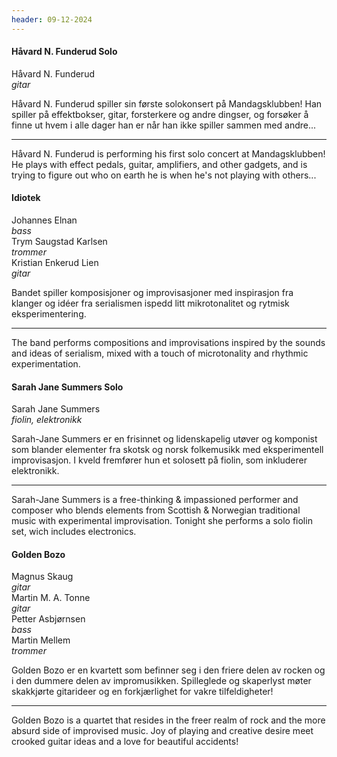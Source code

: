```yaml
---
header: 09-12-2024
---
```

<div class="band">
    <h4 class="band-name">Håvard N. Funderud Solo</h4>
    <div class="band-info">
        <div class="band-members">
            Håvard N. Funderud<br> <em>gitar</em>
        </div>
        <div class="band-text">
            <p>Håvard N. Funderud spiller sin første solokonsert på Mandagsklubben! Han spiller på effektbokser, gitar, forsterkere og andre dingser, og forsøker å finne ut hvem i alle dager han er når han ikke spiller sammen med andre...</p>
            <hr>
            <p>Håvard N. Funderud is performing his first solo concert at Mandagsklubben! He plays with effect pedals, guitar, amplifiers, and other gadgets, and is trying to figure out who on earth he is when he's not playing with others...</p>
        </div>
    </div>
</div>

<div class="band">
    <h4 class="band-name">Idiotek</h4>
    <div class="band-info">
        <div class="band-members">
            Johannes Elnan<br> <em>bass</em><br>
            Trym Saugstad Karlsen<br> <em>trommer</em><br>
            Kristian Enkerud Lien<br> <em>gitar</em>
        </div>
        <div class="band-text">
            <p>Bandet spiller komposisjoner og improvisasjoner med inspirasjon fra klanger og idéer fra serialismen ispedd litt mikrotonalitet og rytmisk eksperimentering.</p>
            <hr>
            <p> The band performs compositions and improvisations inspired by the sounds and ideas of serialism, mixed with a touch of microtonality and rhythmic experimentation.</p>
        </div>
    </div>
</div>

<div class="band">
    <h4 class="band-name">Sarah Jane Summers Solo</h4>
    <div class="band-info">
        <div class="band-members">
            Sarah Jane Summers<br> <em>fiolin, elektronikk</em>
        </div>
        <div class="band-text">
            <p>Sarah-Jane Summers er en frisinnet og lidenskapelig utøver og komponist som blander elementer fra skotsk og norsk folkemusikk med eksperimentell improvisasjon. I kveld fremfører hun et solosett på fiolin, som inkluderer elektronikk.</p>
            <hr>
            <p>Sarah-Jane Summers is a free-thinking & impassioned performer and composer who blends elements from Scottish & Norwegian traditional music with experimental improvisation. Tonight she performs a solo fiolin set, wich includes electronics.</p>
        </div>
    </div>
</div>

<div class="band">
    <h4 class="band-name">Golden Bozo</h4>
    <div class="band-info">
        <div class="band-members">
            Magnus Skaug<br> <em>gitar</em><br>
            Martin M. A. Tonne<br> <em>gitar</em><br>
            Petter Asbjørnsen<br> <em>bass</em><br>
            Martin Mellem<br> <em>trommer</em>
        </div>
        <div class="band-text">
            <p> Golden Bozo er en kvartett som befinner seg i den friere delen av rocken og i den dummere delen av impromusikken. Spilleglede og skaperlyst møter skakkjørte gitarideer og en forkjærlighet for vakre tilfeldigheter!</p>
            <hr>
            <p>Golden Bozo is a quartet that resides in the freer realm of rock and the more absurd side of improvised music. Joy of playing and creative desire meet crooked guitar ideas and a love for beautiful accidents!</p>
        </div>
    </div>
</div>
